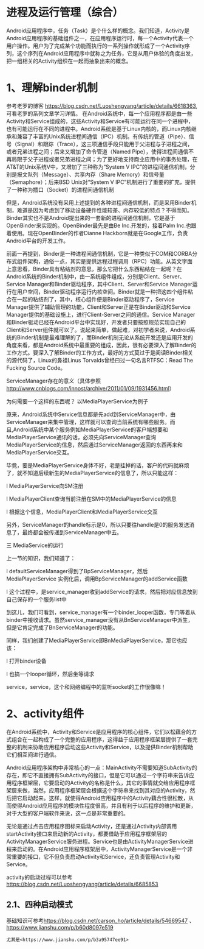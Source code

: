 进程及运行管理（综合）
==============
Android应用程序中，任务（Task）是个什么样的概念。我们知道，Activity是Android应用程序的基础组件之一，在应用程序运行时，每一个Activity代表一个用户操作。用户为了完成某个功能而执行的一系列操作就形成了一个Activity序列，这个序列在Android应用程序中就称之为任务，它是从用户体验的角度出发，把一组相关的Activity组织在一起而抽象出来的概念。

# 1、理解binder机制
参考老罗的博客 <https://blog.csdn.net/Luoshengyang/article/details/6618363>,可看老罗的系列文章学习详情。
 在Android系统中，每一个应用程序都是由一些Activity和Service组成的，这些Activity和Service有可能运行在同一个进程中，也有可能运行在不同的进程中。Android系统是基于Linux内核的，而Linux内核继承和兼容了丰富的Unix系统进程间通信（IPC）机制。有传统的管道（Pipe）、信号（Signal）和跟踪（Trace），这三项通信手段只能用于父进程与子进程之间，或者兄弟进程之间；后来又增加了命令管道（Named Pipe），使得进程间通信不再局限于父子进程或者兄弟进程之间；为了更好地支持商业应用中的事务处理，在AT&T的Unix系统V中，又增加了三种称为“System V IPC”的进程间通信机制，分别是报文队列（Message）、共享内存（Share Memory）和信号量（Semaphore）；后来BSD Unix对“System V IPC”机制进行了重要的扩充，提供了一种称为插口（Socket）的进程间通信机制

  但是，Android系统没有采用上述提到的各种进程间通信机制，而是采用Binder机制，难道是因为考虑到了移动设备硬件性能较差、内存较低的特点？不得而知。Binder其实也不是Android提出来的一套新的进程间通信机制，它是基于OpenBinder来实现的。OpenBinder最先是由Be Inc.开发的，接着Palm Inc.也跟着使用。现在OpenBinder的作者Dianne Hackborn就是在Google工作，负责Android平台的开发工作。

 前面一再提到，Binder是一种进程间通信机制，它是一种类似于COM和CORBA分布式组件架构，通俗一点，其实是提供远程过程调用（RPC）功能。从英文字面上意思看，Binder具有粘结剂的意思，那么它把什么东西粘结在一起呢？在Android系统的Binder机制中，由一系统组件组成，分别是Client、Server、Service Manager和Binder驱动程序，其中Client、Server和Service Manager运行在用户空间，Binder驱动程序运行内核空间。Binder就是一种把这四个组件粘合在一起的粘结剂了，其中，核心组件便是Binder驱动程序了，Service Manager提供了辅助管理的功能，Client和Server正是在Binder驱动和Service Manager提供的基础设施上，进行Client-Server之间的通信。Service Manager和Binder驱动已经在Android平台中实现好，开发者只要按照规范实现自己的Client和Server组件就可以了。说起来简单，做起难，对初学者来说，Android系统的Binder机制是最难理解的了，而Binder机制无论从系统开发还是应用开发的角度来看，都是Android系统中最重要的组成，因此，很有必要深入了解Binder的工作方式。要深入了解Binder的工作方式，最好的方式莫过于是阅读Binder相关的源代码了，Linux的鼻祖Linus Torvalds曾经曰过一句名言RTFSC：Read The Fucking Source Code。

ServiceManager存在的意义（具体参照<http://www.cnblogs.com/innost/archive/2011/01/09/1931456.html>）

为何需要一个这样的东西呢？  以MediaPlayerService为例子

原来，Android系统中Service信息都是先add到ServiceManager中，由ServiceManager来集中管理，这样就可以查询当前系统有哪些服务。而且,Android系统中某个服务例如MediaPlayerService的客户端想要和MediaPlayerService通讯的话，必须先向ServiceManager查询MediaPlayerService的信息，然后通过ServiceManager返回的东西再来和MediaPlayerService交互。

毕竟，要是MediaPlayerService身体不好，老是挂掉的话，客户的代码就麻烦了，就不知道后续新生的MediaPlayerService的信息了，所以只能这样：

l         MediaPlayerService向SM注册

l         MediaPlayerClient查询当前注册在SM中的MediaPlayerService的信息

l         根据这个信息，MediaPlayerClient和MediaPlayerService交互

另外，ServiceManager的handle标示是0，所以只要往handle是0的服务发送消息了，最终都会被传递到ServiceManager中去。

三 MediaService的运行

上一节的知识，我们知道了：

l         defaultServiceManager得到了BpServiceManager，然后MediaPlayerService 实例化后，调用BpServiceManager的addService函数

l         这个过程中，是service_manager收到addService的请求，然后把对应信息放到自己保存的一个服务list中

到这儿，我们可看到，service_manager有一个binder_looper函数，专门等着从binder中接收请求。虽然service_manager没有从BnServiceManager中派生，但是它肯定完成了BnServiceManager的功能。

同样，我们创建了MediaPlayerService即BnMediaPlayerService，那它也应该：

l         打开binder设备

l         也搞一个looper循环，然后坐等请求

service，service，这个和网络编程中的监听socket的工作很像嘛！

# 2、activity组件
 在Android系统中，Activity和Service是应用程序的核心组件，它们以松藕合的方式组合在一起构成了一个完整的应用程序，这得益于应用程序框架层提供了一套完整的机制来协助应用程序启动这些Activity和Service，以及提供Binder机制帮助它们相互间进行通信。
 
 Android应用程序架构中非常核心的一点：MainActivity不需要知道SubActivity的存在，即它不直接拥有SubActivity的接口，但是它可以通过一个字符串来告诉应用程序框架层，它要启动的Activity的名称是什么，其它的事情就交给应用程序框架层来做，当然，应用程序框架层会根据这个字符串来找到其对应的Activity，然后把它启动起来。这样，就使得Android应用程序中的Activity藕合性很松散，从而使得Android应用程序的模块性程度很高，并且有利于以后程序的维护和更新，对于大型的客户端软件来说，这一点是非常重要的。
 
 无论是通过点击应用程序图标来启动Activity，还是通过Activity内部调用startActivity接口来启动新的Activity，都要借助于应用程序框架层的ActivityManagerService服务进程。Service也是由ActivityManagerService进程来启动的。在Android应用程序框架层中，ActivityManagerService是一个非常重要的接口，它不但负责启动Activity和Service，还负责管理Activity和Service。
 
 activity的启动过程可以参考<https://blog.csdn.net/Luoshengyang/article/details/6685853>
 ## 2.1、四种启动模式
 基础知识可参考<https://blog.csdn.net/carson_ho/article/details/54669547> 、<https://www.jianshu.com/p/b60d8097e519>
 
    尤其是<https://www.jianshu.com/p/b3a95747ee91>
